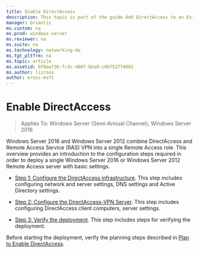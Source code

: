 ```yaml
---
title: Enable DirectAccess
description: This topic is part of the guide Add DirectAccess to an Existing Remote Access (VPN) Deployment for Windows Server 2016
manager: brianlic
ms.custom: na
ms.prod: windows-server
ms.reviewer: na
ms.suite: na
ms.technology: networking-da
ms.tgt_pltfrm: na
ms.topic: article
ms.assetid: bf9aaf36-fc3c-4007-bba9-c0b752774601
ms.author: lizross
author: eross-msft
---
```

# Enable DirectAccess

>Applies To: Windows Server (Semi-Annual Channel), Windows Server 2016

 Windows Server 2016 and Windows Server 2012 combine DirectAccess and  Remote Access Service (RAS) VPN into a single Remote Access role. This overview provides an introduction to the configuration steps required in order to deploy a single  Windows Server 2016 or Windows Server 2012  Remote Access server with basic settings.
  
-   [Step 1: Configure the DirectAccess infrastructure](step-1-configure-da-inf-davpn.md). This step includes configuring network and server settings, DNS settings and Active Directory settings.  
  
-   [Step 2: Configure the DirectAccess-VPN Server](step-2-configure-server-davpn.md). This step includes configuring DirectAccess client computers, server settings.  
  
-   [Step 3: Verify the deployment](step-3-verify-davpn.md). This step includes steps for verifying the deployment.  
  
Before starting the deployment, verify the planning steps described in [Plan to Enable DirectAccess](Plan-to-Enable-DirectAccess.md).  
  


